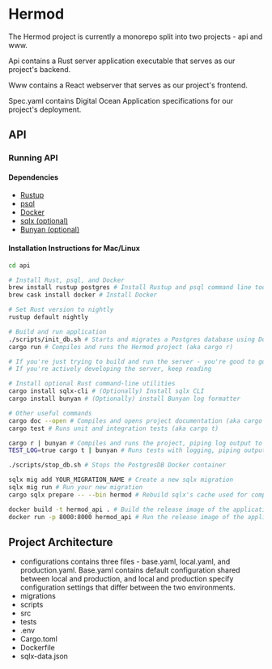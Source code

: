 # Hermod
The Hermod project is currently a monorepo split into two projects - api and www.

Api contains a Rust server application executable that serves as our project's backend.

Www contains a React webserver that serves as our project's frontend.

Spec.yaml contains Digital Ocean Application specifications for our project's deployment.

## API
### Running API
#### Dependencies
- [Rustup](https://rustup.rs)
- [psql](https://www.postgresql.org/download/)
- [Docker](https://www.docker.com/get-started)
- [sqlx (optional)](https://lib.rs/crates/sqlx-cli)
- [Bunyan (optional)](https://lib.rs/crates/bunyan)

#### Installation Instructions for Mac/Linux
```bash
cd api

# Install Rust, psql, and Docker
brew install rustup postgres # Install Rustup and psql command line tool 
brew cask install docker # Install Docker

# Set Rust version to nightly
rustup default nightly 

# Build and run application
./scripts/init_db.sh # Starts and migrates a Postgres database using Docker
cargo run # Compiles and runs the Hermod project (aka cargo r)

# If you're just trying to build and run the server - you're good to go! 
# If you're actively developing the server, keep reading

# Install optional Rust command-line utilities
cargo install sqlx-cli # (Optionally) Install sqlx CLI
cargo install bunyan # (Optionally) install Bunyan log formatter

# Other useful commands
cargo doc --open # Compiles and opens project documentation (aka cargo d)
cargo test # Runs unit and integration tests (aka cargo t)

cargo r | bunyan # Compiles and runs the project, piping log output to the Bunyan formatter
TEST_LOG=true cargo t | bunyan # Runs tests with logging, piping output to Bunyan

./scripts/stop_db.sh # Stops the PostgresDB Docker container

sqlx mig add YOUR_MIGRATION_NAME # Create a new sqlx migration
sqlx mig run # Run your new migration
cargo sqlx prepare -- --bin hermod # Rebuild sqlx's cache used for compile-time SQL guarantees

docker build -t hermod_api . # Build the release image of the application (will take a *very* long time, Rust has infamously long release compilation times)
docker run -p 8000:8000 hermod_api # Run the release image of the application
```

## Project Architecture
- configurations contains three files - base.yaml, local.yaml, and production.yaml. Base.yaml contains default configuration shared between local and production, and local and production specify configuration settings that differ between the two environments.
- migrations
- scripts
- src
- tests
- .env
- Cargo.toml
- Dockerfile
- sqlx-data.json